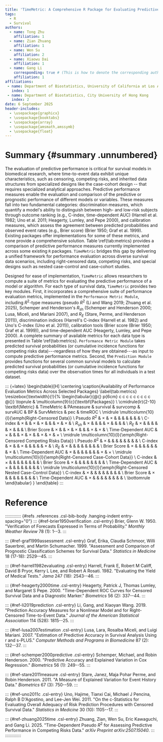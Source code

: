 ```yaml
---
title: 'TimeMetric: A Comprehensive R Package for Evaluating Predictive Performance with Survival Data'
tags:
  - R
  - Survival
authors:
  - name: Tong Zhu
    affiliation: 1
  - name: Zian Zhuang
    affiliation: 1
  - name: Wen Su
    affiliation: 2
  - name: Xiaowu Dai
    affiliation: 1
  - name: Gang Li
    corresponding: true # (This is how to denote the corresponding author)
    affiliation: 1
affiliations:
 - name: Department of Biostatistics, University of California at Los Angeles
   index: 1
 - name: Department of Biostatistics, City University of Hong Kong
   index: 2
date: 6 September 2025
header-includes:
  - \usepackage{graphicx}  
  - \usepackage{booktabs}  
  - \usepackage{array}      
  - \usepackage{amsmath,amssymb}
  - \usepackage{float} 
---
```


# Summary {#summary .unnumbered}

The evaluation of predictive performance is critical for survival models
in biomedical research, where time-to-event data exhibit unique
characteristics, such as censoring, competing risks, and inherited data
structures from specialized designs like the case-cohort design -- that
requires specialized analytical approaches. Predictive performance
measures enable the evaluation and comparison of the predictive or
prognostic performance of different models or variables. These measures
fall into two fundamental categories: discrimination measures, which
quantify a model's ability to distinguish between high- and low-risk
subjects through outcome ranking (e.g., C-index, time-dependent AUC)
(Harrell et al. 1982; Uno et al. 2011; Heagerty, Lumley, and Pepe 2000),
and calibration measures, which assess the agreement between predicted
probabilities and observed event rates (e.g., Brier score) (Brier 1950;
Graf et al. 1999). Existing packages offer implementations for some of
these metrics, and none provide a comprehensive solution. Table 
\ref{tab:metrics} provides a comparison of predictive
performance measures currently implemented across some existing `R`
packages. `TimeMetric` bridges this gap by delivering a unified
framework for performance evaluation across diverse survival data
scenarios, including right-censored data, competing risks, and special
designs such as nested case-control and case-cohort studies.

Designed for ease of implementation, `TimeMetric` allows researchers to
compute a suite of metrics for evaluating the predictive performance of
a model or algorithm. For each type of survival data, `TimeMetric`
provides two key modules. First, it incorporates a comprehensive suite
of performance evaluation metrics, implemented in the
`Performance Metric Module`, including $R^2$-type measures (pseudo $R^2$
(Li and Wang 2019; Zhuang et al. 2025), Schemper and Henderson's
$R_{\text{sh}}$ (Schemper and Henderson 2000; Lusa, Miceli, and Mariani
2007), and $R_E$ (Stare, Perme, and Henderson 2011)), discrimination
indices (Harrell's C-index (Harrell et al. 1982) and Uno's C-index (Uno
et al. 2011)), calibration tools (Brier score (Brier 1950; Graf et al.
1999)), and time-dependent AUC (Heagerty, Lumley, and Pepe 2000). A
complete summary of available metrics for each data type is presented in
Table \ref{tab:metrics}. `Performance Metric Module` takes
predicted survival probabilities (or cumulative incidence functions for
competing risks data)---regardless of how they are obtained---as input
to compute predictive performance metrics. Second, the
`Prediction Module` provides functions for several common survival
models to calculate predicted survival probabilities (or cumulative
incidence functions for competing risks data) over the observation times
for all individuals in a test dataset.

::: {=latex}
\begin{table}[H]
\centering
\caption{Availability of Performance Evaluation Metrics Across Selected Packages}
\label{tab:metrics}
\resizebox{\textwidth}{!}{%
\begin{tabular}{@{} p{6cm} c c c c c c c c c @{}}
\toprule
 & \multicolumn{9}{c}{\textbf{Packages}} \\ 
\cmidrule(lr){2-10}  
\textbf{Metric} & TimeMetric & PAmeasure & survival & survcomp & survAUC & BP & SurvMetrics & pec & timeROC \\
\midrule
\multicolumn{10}{l}{\emph{Right-Censored Data}} \\
Pseudo $R^2$ & $\times$ & $\times$ &  &  &  &  &  &  &  \\
C-index & $\times$ &  & $\times$ & $\times$ &  &  & $\times$ & $\times$ &  \\
$R_{sh}$ & $\times$ &  &  &  & $\times$ &  &  &  &  \\
$R_E$  & $\times$ &  &  &  &  & $\times$ &  &  &  \\
Brier Score & $\times$ &  & $\times$ & $\times$ &  &  & $\times$ & $\times$ &  \\
Time-Dependent AUC & $\times$ &  &  & $\times$ & $\times$ &  & $\times$ & $\times$ & $\times$ \\
\midrule
\multicolumn{10}{l}{\emph{Right-Censored Competing Risks Data}} \\
Pseudo $R^2$ & $\times$ &  &  &  &  &  &  &  &  \\
C-index & $\times$ &  & $\times$ &  &  &  &  & $\times$ &  \\
$R_E$ & $\times$ &  &  &  &  &  &  &  &  \\
Brier Score & $\times$ &  &  &  &  &  &  & $\times$  &   \\
Time-Dependent AUC & $\times$ &  &  &  &  &  &   & $\times$  & $\times$  \\
\midrule
\multicolumn{10}{l}{\emph{Right-Censored Case-Cohort Data}} \\
C-index & $\times$ &  &  &  &  &  &  &  &  \\
Brier Score & $\times$ &  &  &  &  &  &  &  &   \\
Time-Dependent AUC & $\times$ &  &  &  &  &  &   &  &  \\
\midrule
\multicolumn{10}{l}{\emph{Right-Censored Nested Case-Control Data}} \\
C-index & $\times$ &  &  &  &  &  &  &  &  \\
Brier Score & $\times$ &  &  &  &  &  &  &  &   \\
Time-Dependent AUC & $\times$ &  &  &  &  &  &   &  &  \\
\bottomrule
\end{tabular}
}
\end{table}
:::

# Reference

::::::::::::: {#refs .references .csl-bib-body .hanging-indent entry-spacing="0"}
::: {#ref-brier1950verification .csl-entry}
Brier, Glenn W. 1950. "Verification of Forecasts Expressed in Terms of
Probability." *Monthly Weather Review* 78 (1): 1--3.
:::

::: {#ref-graf1999assessment .csl-entry}
Graf, Erika, Claudia Schmoor, Willi Sauerbrei, and Martin Schumacher.
1999. "Assessment and Comparison of Prognostic Classification Schemes
for Survival Data." *Statistics in Medicine* 18 (17-18): 2529--45.
:::

::: {#ref-harrell1982evaluating .csl-entry}
Harrell, Frank E, Robert M Califf, David B Pryor, Kerry L Lee, and
Robert A Rosati. 1982. "Evaluating the Yield of Medical Tests." *Jama*
247 (18): 2543--46.
:::

::: {#ref-heagerty2000time .csl-entry}
Heagerty, Patrick J, Thomas Lumley, and Margaret S Pepe. 2000.
"Time-Dependent ROC Curves for Censored Survival Data and a Diagnostic
Marker." *Biometrics* 56 (2): 337--44.
:::

::: {#ref-li2019prediction .csl-entry}
Li, Gang, and Xiaoyan Wang. 2019. "Prediction Accuracy Measures for a
Nonlinear Model and for Right-Censored Time-to-Event Data." *Journal of
the American Statistical Association* 114 (528): 1815--25.
:::

::: {#ref-lusa2007estimation .csl-entry}
Lusa, Lara, Rosalba Miceli, and Luigi Mariani. 2007. "Estimation of
Predictive Accuracy in Survival Analysis Using r and s-PLUS." *Computer
Methods and Programs in Biomedicine* 87 (2): 132--37.
:::

::: {#ref-schemper2000predictive .csl-entry}
Schemper, Michael, and Robin Henderson. 2000. "Predictive Accuracy and
Explained Variation in Cox Regression." *Biometrics* 56 (1): 249--55.
:::

::: {#ref-stare2011measure .csl-entry}
Stare, Janez, Maja Pohar Perme, and Robin Henderson. 2011. "A Measure of
Explained Variation for Event History Data." *Biometrics* 67 (3):
750--59.
:::

::: {#ref-uno2011c .csl-entry}
Uno, Hajime, Tianxi Cai, Michael J Pencina, Ralph B D'Agostino, and
Lee-Jen Wei. 2011. "On the c-Statistics for Evaluating Overall Adequacy
of Risk Prediction Procedures with Censored Survival Data." *Statistics
in Medicine* 30 (10): 1105--17.
:::

::: {#ref-zhuang2025time .csl-entry}
Zhuang, Zian, Wen Su, Eric Kawaguchi, and Gang Li. 2025. "Time-Dependent
Pseudo $R^{2}$ for Assessing Predictive Performance in Competing Risks
Data." *arXiv Preprint arXiv:2507.15040*.
:::
:::::::::::::
